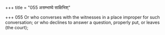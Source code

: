 +++
title = "055 असम्भाष्ये साक्षिभिश्"

+++
055	Or who converses with the witnesses in a place improper for such conversation; or who declines to answer a question, properly put, or leaves (the court);